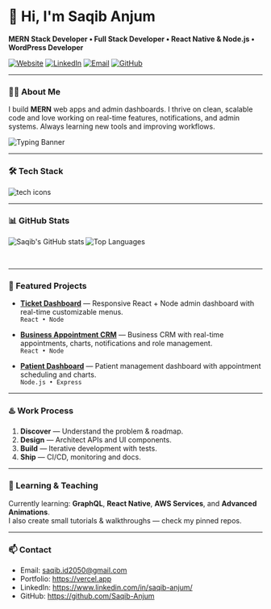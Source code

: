 <!--
  Profile README for Saqib Anjum
  - Save this file as README.md in a repository named exactly: Saqib-Anjum
  - Replace links/screenshots/projects with your actual URLs if needed.
-->

# 👋 Hi, I'm Saqib Anjum

**MERN Stack Developer • Full Stack Developer • React Native & Node.js • WordPress Developer**

[![Website](https://img.shields.io/badge/Portfolio-vercel.app-0ea5e9?style=for-the-badge&logo=vercel&logoColor=white)](https://vercel.app)
[![LinkedIn](https://img.shields.io/badge/LinkedIn-Saqib--Anjum-0077B5?style=for-the-badge&logo=linkedin&logoColor=white)](https://www.linkedin.com/in/saqib-anjum/)
[![Email](https://img.shields.io/badge/Email-saqib.id2050@gmail.com-6ee7b7?style=for-the-badge&logo=gmail&logoColor=white)](mailto:saqib.id2050@gmail.com)
[![GitHub](https://img.shields.io/badge/GitHub-Saqib--Anjum-181717?style=for-the-badge&logo=github&logoColor=white)](https://github.com/Saqib-Anjum)

---

### 👨‍💻 About Me
I build **MERN** web apps and admin dashboards. I thrive on clean, scalable code and love working on real-time features, notifications, and admin systems. Always learning new tools and improving workflows.

![Typing Banner](https://readme-typing-svg.herokuapp.com?font=Fira+Code&weight=600&size=32&pause=1000&color=36BCF7FF&center=true&vCenter=true&width=760&lines=Full+Stack+Developer;React+Native+Developer;Node.js+Developer;JavaScript+Expert)

---

### 🛠️ Tech Stack
<img src="https://skillicons.dev/icons?i=react,nodejs,express,js,ts,mongodb,html,css,git,vscode,wordpress" alt="tech icons" />

---

### 📊 GitHub Stats
<p>
  <img align="left" src="https://github-readme-stats.vercel.app/api?username=Saqib-Anjum&show_icons=true&theme=radical&hide_border=true" alt="Saqib's GitHub stats" />
  <img src="https://github-readme-stats.vercel.app/api/top-langs/?username=Saqib-Anjum&layout=compact&theme=radical&hide_border=true" alt="Top Languages" />
</p>
<br clear="left" />

---

### 🚀 Featured Projects

- **[Ticket Dashboard](https://github.com/Saqib-Anjum/ticket-dashboard)** — Responsive React + Node admin dashboard with real-time customizable menus.  
  `React • Node`

- **[Business Appointment CRM](https://github.com/Saqib-Anjum/business-appointment-crm)** — Business CRM with real-time appointments, charts, notifications and role management.  
  `React • Node`

- **[Patient Dashboard](https://github.com/Saqib-Anjum/patient-dashboard)** — Patient management dashboard with appointment scheduling and charts.  
  `Node.js • Express`


---

### ♨️ Work Process
1. **Discover** — Understand the problem & roadmap.  
2. **Design** — Architect APIs and UI components.  
3. **Build** — Iterative development with tests.  
4. **Ship** — CI/CD, monitoring and docs.

---

### 🎯 Learning & Teaching
Currently learning: **GraphQL**, **React Native**, **AWS Services**, and **Advanced Animations**.  
I also create small tutorials & walkthroughs — check my pinned repos.

---

### 📫 Contact
- Email: [saqib.id2050@gmail.com](mailto:saqib.id2050@gmail.com)  
- Portfolio: https://vercel.app  
- LinkedIn: https://www.linkedin.com/in/saqib-anjum/  
- GitHub: https://github.com/Saqib-Anjum



<!-- updated: 2025-09-01 -->

